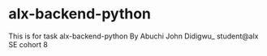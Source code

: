 # alx-backend-python
This is for task alx-backend-python
By Abuchi John Didigwu_ student@alx SE cohort 8
